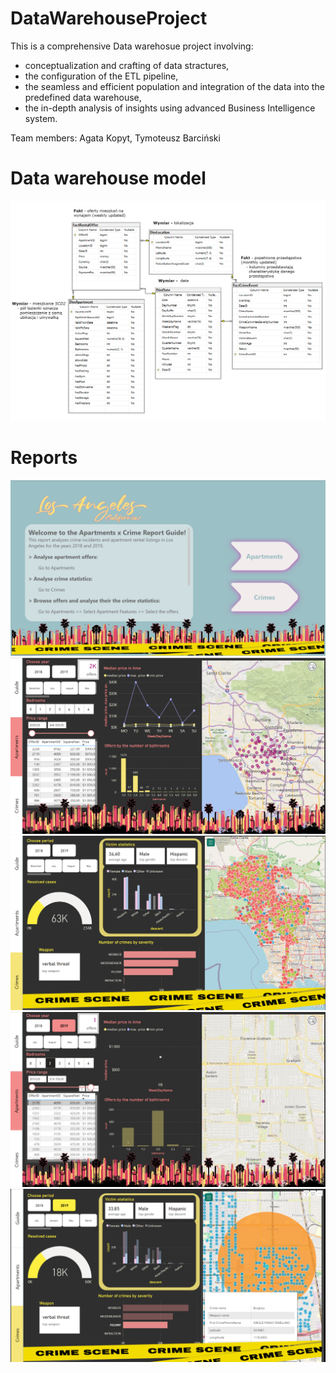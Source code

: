 # DataWarehouseProject
This is a comprehensive Data warehosue project involving:
+ conceptualization and crafting of data stractures,
+  the configuration of the ETL pipeline,
+  the seamless and efficient population and integration of the data into the predefined data warehouse,
+  the in-depth analysis of insights using advanced Business Intelligence system.

 Team members: Agata Kopyt, Tymoteusz Barciński

# Data warehouse model
![Data warehouse model diagram](/DataWarehouseProject/modelling/dwh_model.png)

# Reports

![Guide Page](/DataWarehouseProject/PowerBI/Reports/Guide.png)
![Apart Page](/DataWarehouseProject/PowerBI/Reports/Apart.png)
![Crime Page](/DataWarehouseProject/PowerBI/Reports/Crime.png)
![Cheapest Apartment](/DataWarehouseProject/PowerBI/Reports/CheapestApart.png)
![Crime around cheapest apartment](/DataWarehouseProject/PowerBI/Reports/CrimeAroundCheapest.png)


